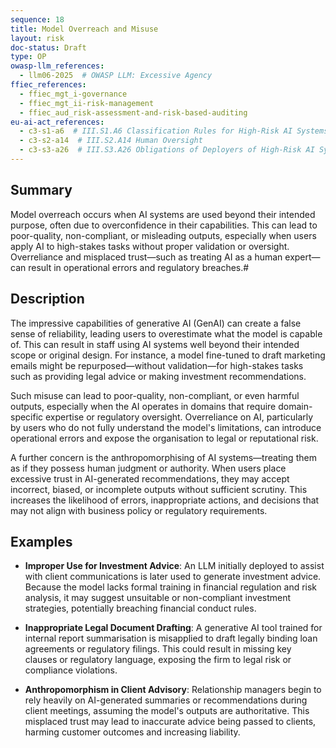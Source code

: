 ```yaml
---
sequence: 18
title: Model Overreach and Misuse
layout: risk
doc-status: Draft
type: OP
owasp-llm_references:
  - llm06-2025  # OWASP LLM: Excessive Agency
ffiec_references:
  - ffiec_mgt_i-governance
  - ffiec_mgt_ii-risk-management
  - ffiec_aud_risk-assessment-and-risk-based-auditing
eu-ai-act_references:
  - c3-s1-a6  # III.S1.A6 Classification Rules for High-Risk AI Systems
  - c3-s2-a14  # III.S2.A14 Human Oversight
  - c3-s3-a26  # III.S3.A26 Obligations of Deployers of High-Risk AI Systems
---
```


## Summary

Model overreach occurs when AI systems are used beyond their intended purpose, often due to overconfidence in their capabilities. This can lead to poor-quality, non-compliant, or misleading outputs, especially when users apply AI to high-stakes tasks without proper validation or oversight. Overreliance and misplaced trust—such as treating AI as a human expert—can result in operational errors and regulatory breaches.#

## Description

The impressive capabilities of generative AI (GenAI) can create a false sense of reliability, leading users to overestimate what the model is capable of. This can result in staff using AI systems well beyond their intended scope or original design. For instance, a model fine-tuned to draft marketing emails might be repurposed—without validation—for high-stakes tasks such as providing legal advice or making investment recommendations.

Such misuse can lead to poor-quality, non-compliant, or even harmful outputs, especially when the AI operates in domains that require domain-specific expertise or regulatory oversight. Overreliance on AI, particularly by users who do not fully understand the model's limitations, can introduce operational errors and expose the organisation to legal or reputational risk.

A further concern is the anthropomorphising of AI systems—treating them as if they possess human judgment or authority. When users place excessive trust in AI-generated recommendations, they may accept incorrect, biased, or incomplete outputs without sufficient scrutiny. This increases the likelihood of errors, inappropriate actions, and decisions that may not align with business policy or regulatory requirements.

## Examples

* **Improper Use for Investment Advice**:
  An LLM initially deployed to assist with client communications is later used to generate investment advice. Because the model lacks formal training in financial regulation and risk analysis, it may suggest unsuitable or non-compliant investment strategies, potentially breaching financial conduct rules.

* **Inappropriate Legal Document Drafting**:
  A generative AI tool trained for internal report summarisation is misapplied to draft legally binding loan agreements or regulatory filings. This could result in missing key clauses or regulatory language, exposing the firm to legal risk or compliance violations.

* **Anthropomorphism in Client Advisory**:
  Relationship managers begin to rely heavily on AI-generated summaries or recommendations during client meetings, assuming the model's outputs are authoritative. This misplaced trust may lead to inaccurate advice being passed to clients, harming customer outcomes and increasing liability.

